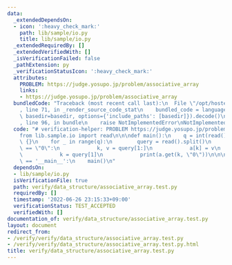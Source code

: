 ```yaml
---
data:
  _extendedDependsOn:
  - icon: ':heavy_check_mark:'
    path: lib/sample/io.py
    title: lib/sample/io.py
  _extendedRequiredBy: []
  _extendedVerifiedWith: []
  _isVerificationFailed: false
  _pathExtension: py
  _verificationStatusIcon: ':heavy_check_mark:'
  attributes:
    PROBLEM: https://judge.yosupo.jp/problem/associative_array
    links:
    - https://judge.yosupo.jp/problem/associative_array
  bundledCode: "Traceback (most recent call last):\n  File \"/opt/hostedtoolcache/Python/3.10.5/x64/lib/python3.10/site-packages/onlinejudge_verify/documentation/build.py\"\
    , line 71, in _render_source_code_stat\n    bundled_code = language.bundle(stat.path,\
    \ basedir=basedir, options={'include_paths': [basedir]}).decode()\n  File \"/opt/hostedtoolcache/Python/3.10.5/x64/lib/python3.10/site-packages/onlinejudge_verify/languages/python.py\"\
    , line 96, in bundle\n    raise NotImplementedError\nNotImplementedError\n"
  code: "# verification-helper: PROBLEM https://judge.yosupo.jp/problem/associative_array\n\
    from lib.sample.io import read\n\n\ndef main():\n    q = int(read())\n    a =\
    \ {}\n    for _ in range(q):\n        query = read().split()\n        if query[0]\
    \ == \"0\":\n            k, v = query[1:]\n            a[k] = v\n        else:\n\
    \            k = query[1]\n            print(a.get(k, \"0\"))\n\n\nif __name__\
    \ == '__main__':\n    main()\n"
  dependsOn:
  - lib/sample/io.py
  isVerificationFile: true
  path: verify/data_structure/associative_array.test.py
  requiredBy: []
  timestamp: '2022-06-26 23:15:33+09:00'
  verificationStatus: TEST_ACCEPTED
  verifiedWith: []
documentation_of: verify/data_structure/associative_array.test.py
layout: document
redirect_from:
- /verify/verify/data_structure/associative_array.test.py
- /verify/verify/data_structure/associative_array.test.py.html
title: verify/data_structure/associative_array.test.py
---
```

